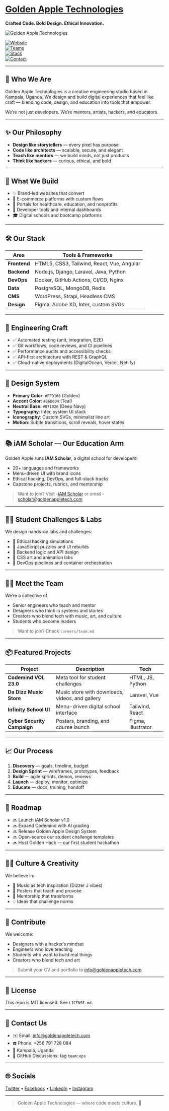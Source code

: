 # [Golden Apple Technologies](https://goldenapplecoders-coder.github.io/)  
**Crafted Code. Bold Design. Ethical Innovation.**

![Golden Apple Technologies](favicon.png)

[![Website](https://img.shields.io/badge/Website-live-06b6d4)](#)  
[![Teams](https://img.shields.io/badge/Team-Experienced-orange)](#)  
[![Stack](https://img.shields.io/badge/Stack-Modern-blueviolet)](#)  
[![Contact](https://img.shields.io/badge/Contact-info%40goldenappletech.com-8b5cf6)](#contact)

---

## 🍏 Who We Are
Golden Apple Technologies is a creative engineering studio based in Kampala, Uganda. We design and build digital experiences that feel like craft — blending code, design, and education into tools that empower.

We’re not just developers. We’re mentors, artists, hackers, and educators.

---

## ✨ Our Philosophy
- **Design like storytellers** — every pixel has purpose  
- **Code like architects** — scalable, secure, and elegant  
- **Teach like mentors** — we build minds, not just products  
- **Think like hackers** — curious, ethical, and bold

---

## 🧠 What We Build
- ✨ Brand-led websites that convert  
- 🛒 E-commerce platforms with custom flows  
- 🧬 Portals for healthcare, education, and nonprofits  
- 🧰 Developer tools and internal dashboards  
- 🎓 Digital schools and bootcamp platforms

---

## 🛠️ Our Stack
| Area | Tools & Frameworks |
|------|---------------------|
| **Frontend** | HTML5, CSS3, Tailwind, React, Vue, Angular |
| **Backend** | Node.js, Django, Laravel, Java, Python |
| **DevOps** | Docker, GitHub Actions, CI/CD, Nginx |
| **Data** | PostgreSQL, MongoDB, Redis |
| **CMS** | WordPress, Strapi, Headless CMS |
| **Design** | Figma, Adobe XD, Inter, custom SVGs |

---

## 🧪 Engineering Craft
- ✅ Automated testing (unit, integration, E2E)  
- ✅ Git workflows, code reviews, and CI pipelines  
- ✅ Performance audits and accessibility checks  
- ✅ API-first architecture with REST & GraphQL  
- ✅ Cloud-native deployments (DigitalOcean, Vercel, Netlify)

---

## 🎨 Design System
- **Primary Color**: `#FFD166` (Golden)  
- **Accent Color**: `#06B6D4` (Teal)  
- **Neutral Base**: `#071026` (Deep Navy)  
- **Typography**: Inter, system UI stack  
- **Iconography**: Custom SVGs, minimalist line art  
- **Motion**: Subtle transitions, scroll reveals, hover states

---

## 📚 iAM Scholar — Our Education Arm
Golden Apple runs **iAM Scholar**, a digital school for developers:
- 20+ languages and frameworks  
- Menu-driven UI with brand icons  
- Ethical hacking, DevOps, and full-stack tracks  
- Capstone projects, rubrics, and mentorship

> Want to join? Visit -[iAM Scholar](https://goldenapplecoders-coder.github.io/iam.html) or email -[scholar@goldenappletech.com](mailto:goldenappletech.com@yahoo.com)

---

## 🧑‍🎓 Student Challenges & Labs
We design hands-on labs and challenges:
- 🔐 Ethical hacking simulations  
- 🧩 JavaScript puzzles and UI rebuilds  
- 🧠 Backend logic and API design  
- 🎨 CSS art and animation labs  
- 🧱 DevOps pipelines and container orchestration

---

## 🧑‍💻 Meet the Team
We’re a collective of:
- Senior engineers who teach and mentor  
- Designers who think in systems and stories  
- Creators who blend tech with music, art, and culture  
- Students who become leaders

> Want to join? Check `careers/team.md`

---

## 📦 Featured Projects
| Project | Description | Tech |
|--------|-------------|------|
| **Codemind VOL 23.0** | Meta tool for student challenges | HTML, JS, Python |
| **Da Dizz Muxic Store** | Music store with downloads, videos, and gallery | Laravel, Vue |
| **Infinity School UI** | Menu-driven digital school interface | Tailwind, React |
| **Cyber Security Campaign** | Posters, branding, and course launch | Figma, Illustrator |

---

## 📈 Our Process
1. **Discovery** — goals, timeline, budget  
2. **Design Sprint** — wireframes, prototypes, feedback  
3. **Build** — agile sprints, demos, reviews  
4. **Launch** — deploy, monitor, optimize  
5. **Educate** — docs, training, handoff

---

## 🧭 Roadmap
- 🔜 Launch iAM Scholar v1.0  
- 🔜 Expand Codemind with AI grading  
- 🔜 Release Golden Apple Design System  
- 🔜 Open-source our student challenge templates  
- 🔜 Host Golden Hack — our first student hackathon

---

## 🧑‍🎤 Culture & Creativity
We believe in:
- 🎤 Music as tech inspiration (Dizzer J vibes)  
- 🎨 Posters that teach and provoke  
- 🧠 Mentorship that transforms  
- 💡 Ideas that challenge norms

---

## 🧩 Contribute
We welcome:
- Designers with a hacker’s mindset  
- Engineers who love teaching  
- Students who want to build real things  
- Creators who blend tech and art

> Submit your CV and portfolio to info@goldenappletech.com

---

## 📜 License
This repo is MIT licensed. See `LICENSE.md`.

---

## 💬 Contact Us
- ✉️ Email: info@goldenappletech.com  
- ☎️ Phone: +256 791 728 084  
- 📍 Kampala, Uganda  
- 🧵 GitHub Discussions: tag `team:ops`

---

## 🌐 Socials
[Twitter](https://twitter.com/GoldenAppleTech) • [Facebook](https://facebook.com/GoldenAppleTechnologies) • [LinkedIn](https://linkedin.com/company/GoldenAppleTechnologies) • [Instagram](#)

---

> Golden Apple Technologies — where code meets culture. 🍏
